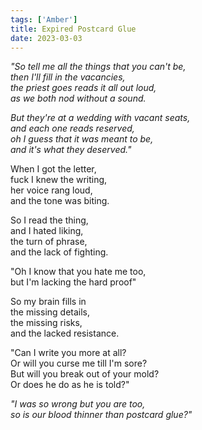 ```yaml
---
tags: ['Amber']
title: Expired Postcard Glue
date: 2023-03-03
---
```


*"So tell me all the things that you can't be,*  
*then I'll fill in the vacancies,*  
*the priest goes reads it all out loud,*  
*as we both nod without a sound.*

*But they're at a wedding with vacant seats,*  
*and each one reads reserved,*  
*oh I guess that it was meant to be,*  
*and it's what they deserved."*

When I got the letter,  
fuck I knew the writing,  
her voice rang loud,  
and the tone was biting.

So I read the thing,  
and I hated liking,  
the turn of phrase,  
and the lack of fighting.

"Oh I know that you hate me too,  
but I'm lacking the hard proof"

So my brain fills in  
the missing details,  
the missing risks,  
and the lacked resistance.

"Can I write you more at all?  
Or will you curse me till I'm sore?  
But will you break out of your mold?  
Or does he do as he is told?"

*"I was so wrong but you are too,*  
*so is our blood thinner than postcard glue?"*
